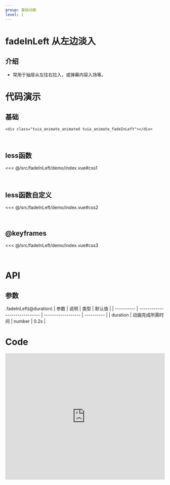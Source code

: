 ```yaml
---
group: 基础动画
level: 1
---
```


# fadeInLeft 从左边淡入

## 介绍
* 常用于抽屉从左往右拉入，或弹幕内容入场等。

# 代码演示

## 基础

```
<div class="tuia_animate_animated tuia_animate_fadeInLeft"></div>
```

<br />

## less函数

<<< @/src/fadeInLeft/demo/index.vue#css1

<br />

## less函数自定义

<<< @/src/fadeInLeft/demo/index.vue#css2

<br />

## @keyframes

<<< @/src/fadeInLeft/demo/index.vue#css3

<br />


# API

## 参数
.fadeInLeft(@duration)
| 参数       | 说明                          | 类型               | 默认值     |
| ---------- | ----------------------------- | ------------------ | ---------- |
| duration       | 动画完成所需时间                 | number           | 0.2s  |
<br />

# Code

<iframe allowfullscreen="true" allowpaymentrequest="true" allowtransparency="true" frameborder="0" height="400" width="100%" scrolling="no" style="width: 100%; overflow:hidden; display:block;" loading="lazy" src="https://codepen.io/xieshiyi/embed/rNGjjoj?height=265&theme-id=dark&default-tab=css%2Cresult&user=eltonmesquita&slug-hash=oNjGGbw&pen-title=Prefers-reduce-motion%20media%20query&name=cp_embed_1"></iframe>